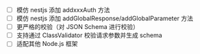 - [ ] 模仿 nestjs 添加 addxxxAuth 方法
- [ ] 模仿 nestjs 添加 addGlobalResponse/addGlobalParameter 方法
- [ ] 更严格的校验（对 JSON Schema 进行校验）
- [ ] 支持通过 ClassValidator 校验请求参数并生成 schema
- [ ] 适配其他 Node.js 框架
